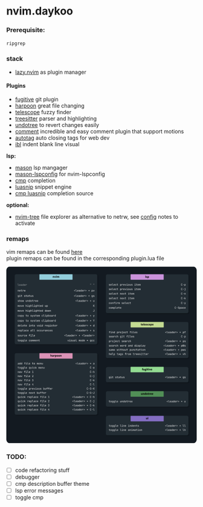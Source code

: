 # nvim.daykoo
### Prerequisite:
`ripgrep`

### stack
* [lazy.nvim](https://github.com/folke/lazy.nvim) as plugin manager

#### Plugins
* [fugitive](https://github.com/tpope/vim-fugitive) git plugin
* [harpoon](https://github.com/ThePrimeagen/harpoon) great file changing
* [telescope](https://github.com/nvim-telescope/telescope.nvim) fuzzy finder
* [treesitter](https://github.com/nvim-treesitter/nvim-treesitter) parser and highlighting
* [undotree](https://github.com/mbbill/undotree) to revert changes easily
* [comment](https://github.com/numToStr/Comment.nvim) incredible and easy comment plugin that support motions
* [autotag](https://github.com/windwp/nvim-ts-autotag) auto closing tags for web dev 
* [ibl](https://github.com/lukas-reineke/indent-blankline.nvim) indent blank line visual

**lsp:**  
* [mason](https://github.com/williamboman/mason.nvim) lsp mangager
* [mason-lspconfig](https://github.com/williamboman/mason-lspconfig.nvim) for nvim-lspconfig 
* [cmp](https://github.com/hrsh7th/nvim-cmp) completion 
* [luasnip](https://github.com/L3MON4D3/LuaSnip) snippet engine 
* [cmp luasnip](https://github.com/saadparwaiz1/cmp_luasnip) completion source

**optional:**
* [nvim-tree](https://github.com/nvim-tree/nvim-tree.lua) file explorer as alternative to netrw, see [config](/lua/daykoo/lazy/nvimtree.lua) notes to activate

### remaps
vim remaps can be found [here](/lua/daykoo/remap.lua)  
plugin remaps can be found in the corresponding plugin.lua file

![cheatsheet](resources/cheatsheet.png)

### TODO:
- [ ] code refactoring stuff 
- [ ] debugger
- [ ] cmp description buffer theme
- [ ] lsp error messages
- [ ] toggle cmp
